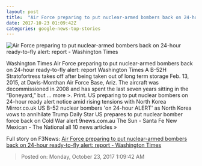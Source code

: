 ```yaml
---
layout: post
title:  "Air Force preparing to put nuclear-armed bombers back on 24-hour ready-to-fly alert: report - Washington Times"
date: 2017-10-23 01:09:42Z
categories: google-news-top-stories
---
```


![Air Force preparing to put nuclear-armed bombers back on 24-hour ready-to-fly alert: report - Washington Times](https://twt-media.washtimes.com/media/image/2017/08/28/16590467432_3d18b13eac_o.jpg)

Washington Times Air Force preparing to put nuclear-armed bombers back on 24-hour ready-to-fly alert: report Washington Times A B-52H Stratofortress takes off after being taken out of long term storage Feb. 13, 2015, at Davis-Monthan Air Force Base, Ariz. The aircraft was decommissioned in 2008 and has spent the last seven years sitting in the “Boneyard,” but ... more >. Print. US preparing to put nuclear bombers on 24-hour ready alert notice amid rising tensions with North Korea Mirror.co.uk US B-52 nuclear bombers 'on 24-hour ALERT' as North Korea vows to annihilate Trump Daily Star US prepares to put nuclear bomber force back on Cold War alert 9news.com.au The Sun - Santa Fe New Mexican - The National all 10 news articles »


Full story on F3News: [Air Force preparing to put nuclear-armed bombers back on 24-hour ready-to-fly alert: report - Washington Times](http://www.f3nws.com/n/2kqJRE)

> Posted on: Monday, October 23, 2017 1:09:42 AM
